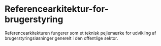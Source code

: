 # Referencearkitektur-for-brugerstyring
Referencearkitekturen fungerer som et teknisk pejlemærke for udvikling af brugerstyringsløsninger generelt i den offentlige sektor.
